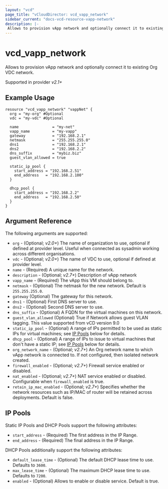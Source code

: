 ```yaml
---
layout: "vcd"
page_title: "vCloudDirector: vcd_vapp_network"
sidebar_current: "docs-vcd-resource-vapp-network"
description: |-
 Allows to provision vApp network and optionally connect it to existing Org VDC network.
---
```


# vcd\_vapp\_network

 Allows to provision vApp network and optionally connect it to existing Org VDC network.

Supported in provider *v2.1+*

## Example Usage

```hcl
resource "vcd_vapp_network" "vappNet" {
  org = "my-org" #Optional
  vdc = "my-vdc" #Optional

  name               = "my-net"
  vapp_name          = "my-vapp"
  gateway            = "192.168.2.1"
  netmask            = "255.255.255.0"
  dns1               = "192.168.2.1"
  dns2               = "192.168.2.2"
  dns_suffix         = "mybiz.biz"
  guest_vlan_allowed = true

  static_ip_pool {
    start_address = "192.168.2.51"
    end_address   = "192.168.2.100"
  }

  dhcp_pool {
    start_address = "192.168.2.2"
    end_address   = "192.168.2.50"
  }
}
```

## Argument Reference

The following arguments are supported:

* `org` - (Optional; *v2.0+*) The name of organization to use, optional if defined at provider level. Useful when 
  connected as sysadmin working across different organisations.
* `vdc` - (Optional; *v2.0+*) The name of VDC to use, optional if defined at provider level.
* `name` - (Required) A unique name for the network.
* `description` - (Optional; *v2.7+*) Description of vApp network
* `vapp_name` - (Required) The vApp this VM should belong to.
* `netmask` - (Optional) The netmask for the new network. Default is `255.255.255.0`.
* `gateway` (Optional) The gateway for this network.
* `dns1` - (Optional) First DNS server to use.
* `dns2` - (Optional) Second DNS server to use.
* `dns_suffix` - (Optional) A FQDN for the virtual machines on this network.
* `guest_vlan_allowed` (Optional) True if Network allows guest VLAN tagging. This value supported from vCD version 9.0
* `static_ip_pool` - (Optional) A range of IPs permitted to be used as static IPs for virtual machines; see [IP Pools](#ip-pools) below for details.
* `dhcp_pool` - (Optional) A range of IPs to issue to virtual machines that don't have a static IP; see [IP Pools](#ip-pools) below for details.
* `org_network_name` - (Optional; *v2.7+*) An Org network name to which vApp network is connected to. If not configured, then isolated network created.
* `firewall_enabled` - (Optional; *v2.7+*) Firewall service enabled or disabled.
* `nat_enabled` - (Optional; *v2.7+*) NAT service enabled or disabled. Configurable when `firewall_enabled` is true.
* `retain_ip_mac_enabled` - (Optional; *v2.7+*) Specifies whether the network resources such as IP/MAC of router will be retained across deployments. Default is false.

<a id="ip-pools"></a>
## IP Pools

Static IP Pools and DHCP Pools support the following attributes:

* `start_address` - (Required) The first address in the IP Range.
* `end_address` - (Required) The final address in the IP Range.

DHCP Pools additionally support the following attributes:

* `default_lease_time` - (Optional) The default DHCP lease time to use. Defaults to `3600`.
* `max_lease_time` - (Optional) The maximum DHCP lease time to use. Defaults to `7200`.
* `enabled` - (Optional) Allows to enable or disable service. Default is true.